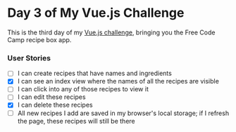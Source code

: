 # Day 3 of My Vue.js Challenge

This is the third day of my [Vue.js challenge](https://github.com/zsoltime/vue-basic-challenge), bringing you the Free Code Camp recipe box app.

### User Stories

- [ ] I can create recipes that have names and ingredients
- [x] I can see an index view where the names of all the recipes are visible
- [ ] I can click into any of those recipes to view it
- [ ] I can edit these recipes
- [x] I can delete these recipes
- [ ] All new recipes I add are saved in my browser's local storage; if I refresh the page, these recipes will still be there
